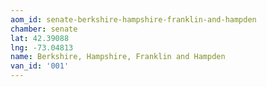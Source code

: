 ```yaml
---
aom_id: senate-berkshire-hampshire-franklin-and-hampden
chamber: senate
lat: 42.39088
lng: -73.04813
name: Berkshire, Hampshire, Franklin and Hampden
van_id: '001'
---
```

